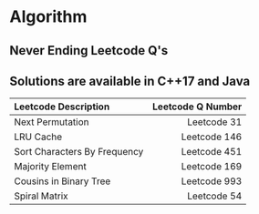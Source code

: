 # Algorithm
Never Ending Leetcode Q's
-----------------------------------------
Solutions are available in C++17 and Java
-----------------------------------------
|Leetcode Description|Leetcode Q Number|
|:-------------------|----------------:|
|Next Permutation|Leetcode 31|
|LRU Cache|Leetcode 146|
|Sort Characters By Frequency|Leetcode 451|
|Majority Element|Leetcode 169|
|Cousins in Binary Tree|Leetcode 993|
|Spiral Matrix|Leetcode 54|
